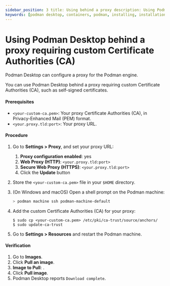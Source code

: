 ```yaml
---
sidebar_position: 3 title: Using behind a proxy description: Using Podman Desktop behind a proxy requiring custom Certificate Authorities (CA). tags: [podman-desktop, installing, windows, macos, linux]
keywords: [podman desktop, containers, podman, installing, installation, windows, macos, linux]
---
```


# Using Podman Desktop behind a proxy requiring custom Certificate Authorities (CA)

Podman Desktop can configure a proxy for the Podman engine.

You can use Podman Desktop behind a proxy requiring custom Certificate Authorities (CA), such as self-signed certificates.

#### Prerequisites

* `<your-custom-ca.pem>`: Your proxy Certificate Authorities (CA), in Privacy-Enhanced Mail (PEM) format.
* `<your.proxy.tld:port>`: Your proxy URL.

#### Procedure

1. Go to **Settings > Proxy**, and set your proxy URL:

   1. **Proxy configuration enabled**: yes
   1. **Web Proxy (HTTP)**: `<your.proxy.tld:port>`
   1. **Secure Web Proxy (HTTPS)**: `<your.proxy.tld:port>`
   1. Click the **Update** button

1. Store the `<your-custom-ca.pem>` file in your `$HOME` directory.

1. (On Windows and macOS) Open a shell prompt on the Podman machine:

    ```powershell
    > podman machine ssh podman-machine-default
    ```

6. Add the custom Certificate Authorities (CA) for your proxy:

    ```shell-session
    $ sudo cp <your-custom-ca.pem> /etc/pki/ca-trust/source/anchors/
    $ sudo update-ca-trust
   ```

1. Go to **Settings > Resources** and restart the Podman machine.

#### Verification

1. Go to **Images**.
2. Click **Pull an image**.
3. **Image to Pull**: <a-test-image-name>.
4. Click **Pull image**.
4. Podman Desktop reports `Download complete`.
